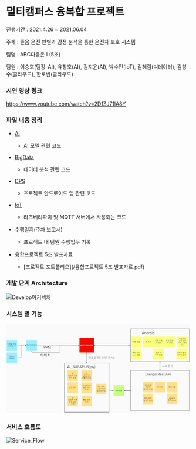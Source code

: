# 멀티캠퍼스 융복합 프로젝트

진행기간 : 2021.4.26 ~ 2021.06.04

주제 : 졸음 운전 판별과 감정 분석을 통한 운전자 보호 시스템

팀명 : ABC다음은 I (5조)

팀원 : 이승호(팀장-AI), 유창호(AI), 김지윤(AI), 박수민(IoT), 김혜림(빅데이터), 김성수(클라우드), 한로빈(클라우드)



### 시연 영상 링크

https://www.youtube.com/watch?v=2D1ZJ71lA8Y



### 파일 내용 정리

* [AI](./AI)
  * AI 모델 관련 코드
* [BigData](./BigData)
  * 데이터 분석 관련 코드
* [DPS](./DPS)
  * 프로젝트 안드로이드 앱 관련 코드
* [IoT](./IoT)
  * 라즈베리파이 및 MQTT 서버에서 사용되는 코드

* 수행일지(주차 보고서)
  * 프로젝트 내 팀원 수행업무 기록
* 융합프로젝트 5조 발표자료
  * [프로젝트 포트폴리오](/융합프로젝트 5조 발표자료.pdf)



### 개발 단계 Architecture

![Develop아키텍처](md-images/Develop아키텍처.png)



### 시스템 별 기능

![시스템별 기능](md-images/시스템별_기능.png)



### 서비스 흐름도 

![Service_Flow](md-images/Service_Flow.png)


